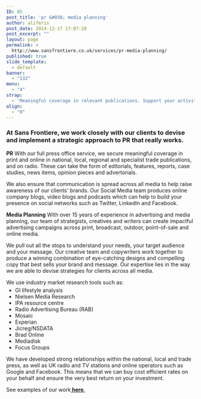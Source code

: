 ```yaml
---
ID: 85
post_title: 'pr &#038; media planning'
author: aliferis
post_date: 2014-12-17 17:07:28
post_excerpt: ""
layout: page
permalink: >
  http://www.sansfrontiere.co.uk/services/pr-media-planning/
published: true
slide_template:
  - default
banner:
  - "132"
menu:
  - "4"
strap:
  - 'Meaningful coverage in relevant publications. Support your activity with a strategic media campaign across print, broadcast, outdoor & online media.'
align:
  - "0"
---
```

<h3>At Sans Frontiere, we work closely with our clients to devise and implement a strategic approach to PR that really works.</h3>
<strong>PR</strong>
With our full press office service, we secure meaningful coverage in print and online in national, local, regional and specialist trade publications, and on radio. These can take the form of editorials, features, reports, case studies, news items, opinion pieces and advertorials.

We also ensure that communication is spread across all media to help raise awareness of our clients' brands. Our Social Media team produces online company blogs, video blogs and podcasts which can help to build your presence on social networks such as Twitter, LinkedIn and Facebook.

<strong>Media Planning</strong>
With over 15 years of experience in advertising and media planning, our team of strategists, creatives and writers can create impactful advertising campaigns across print, broadcast, outdoor, point-of-sale and online media.

We pull out all the stops to understand your needs, your target audience and your message. Our creative team and copywriters work together to produce a winning combination of eye-catching designs and compelling copy that best sells your brand and message. Our expertise lies in the way we are able to devise strategies for clients across all media.

We use industry market research tools such as:
<ul style="margin-top: -10px;">
	<li>GI lifestyle analysis</li>
	<li>Nielsen Media Research</li>
	<li>IPA resource centre</li>
	<li>Radio Advertising Bureau (RAB)</li>
	<li>Mosaic</li>
	<li>Experian</li>
	<li>Jicreg/NSDATA</li>
	<li>Brad Online</li>
	<li>Mediadisk</li>
	<li>Focus Groups</li>
</ul>
We have developed strong relationships within the national, local and trade press, as well as UK radio and TV stations and online operators such as Google and Facebook. This means that we can buy cost efficient rates on your behalf and ensure the very best return on your investment.

See examples of our work<a title="Work" href="http://www.sansfrontiere.co.uk/work/"><strong> here</strong>.</a>